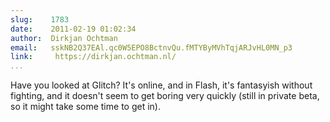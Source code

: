 ```yaml
---
slug:    1783
date:    2011-02-19 01:02:34
author:  Dirkjan Ochtman
email:   sskNB2Q37EAl.qc0W5EPO8BctnvQu.fMTYByMVhTqjARJvHL0MN_p3
link:     https://dirkjan.ochtman.nl/
...
```


Have you looked at Glitch? It's online, and in Flash, it's fantasyish
without fighting, and it doesn't seem to get boring very quickly
(still in private beta, so it might take some time to get in).
